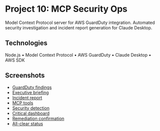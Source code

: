 # Project 10: MCP Security Ops

Model Context Protocol server for AWS GuardDuty integration. Automated security investigation and incident report generation for Claude Desktop.

## Technologies

Node.js • Model Context Protocol • AWS GuardDuty • Claude Desktop • AWS SDK

## Screenshots

- [GuardDuty findings](screenshots/1.png)
- [Executive briefing](screenshots/2.png)
- [Incident report](screenshots/3.png)
- [MCP tools](screenshots/4.png)
- [Security detection](screenshots/5.png)
- [Critical dashboard](screenshots/6.png)
- [Remediation confirmation](screenshots/7.png)
- [All-clear status](screenshots/8.png)